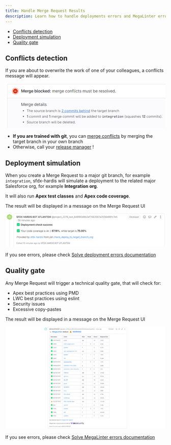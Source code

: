 ```yaml
---
title: Handle Merge Request Results
description: Learn how to handle deployments errors and MegaLinter errors
---
```

<!-- markdownlint-disable MD013 -->

- [Conflicts detection](#conflicts-detection)
- [Deployment simulation](#deployment-simulation)
- [Quality gate](#quality-gate)

## Conflicts detection

If you are about to overwrite the work of one of your colleagues, a conflicts message will appear.

![](assets/images/msg-conflicts.png)

- **If you are trained with git**, you can [merge conflicts](salesforce-ci-cd-validate-merge-request.md#conflicts) by merging the target branch in your own branch
- Otherwise, call your [release manager](salesforce-ci-cd-release-home.md) !

## Deployment simulation

When you create a Merge Request to a major git branch, for example `integration`, sfdx-hardis will simulate a deployment to the related major Salesforce org, for example **Integration org**.

It will also run **Apex test classes** and **Apex code coverage**.

The result will be displayed in a message on the Merge Request UI

![](assets/images/job-deploy-msg-success.png)

If you see errors, please check [Solve deployment errors documentation](salesforce-ci-cd-solve-deployment-errors.md)

## Quality gate

Any Merge Request will trigger a technical quality gate, that will check for:

- Apex best practices using PMD
- LWC best practices using eslint
- Security issues
- Excessive copy-pastes

The result will be displayed in a message on the Merge Request UI

![](assets/images/job-megalinter-msg-success.png)

If you see errors, please check [Solve MegaLinter errors documentation](salesforce-ci-cd-solve-megalinter-errors.md)



